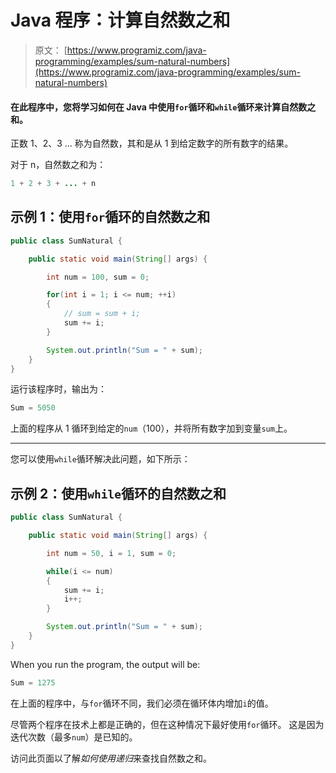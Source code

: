 # Java 程序：计算自然数之和

> 原文： [https://www.programiz.com/java-programming/examples/sum-natural-numbers](https://www.programiz.com/java-programming/examples/sum-natural-numbers)

#### 在此程序中，您将学习如何在 Java 中使用`for`循环和`while`循环来计算自然数之和。

正数 1、2、3 ... 称为自然数，其和是从 1 到给定数字的所有数字的结果。

对于 n，自然数之和为：

```java
1 + 2 + 3 + ... + n
```

## 示例 1：使用`for`循环的自然数之和

```java
public class SumNatural {

    public static void main(String[] args) {

        int num = 100, sum = 0;

        for(int i = 1; i <= num; ++i)
        {
            // sum = sum + i;
            sum += i;
        }

        System.out.println("Sum = " + sum);
    }
}
```

运行该程序时，输出为：

```java
Sum = 5050
```

上面的程序从 1 循环到给定的`num`（100），并将所有数字加到变量`sum`上。

* * *

您可以使用`while`循环解决此问题，如下所示：

## 示例 2：使用`while`循环的自然数之和

```java
public class SumNatural {

    public static void main(String[] args) {

        int num = 50, i = 1, sum = 0;

        while(i <= num)
        {
            sum += i;
            i++;
        }

        System.out.println("Sum = " + sum);
    }
}
```

When you run the program, the output will be:

```java
Sum = 1275
```

在上面的程序中，与`for`循环不同，我们必须在循环体内增加`i`的值。

尽管两个程序在技术上都是正确的，但在这种情况下最好使用`for`循环。 这是因为迭代次数（最多`num`）是已知的。

访问此页面以了解*如何使用递归*来查找自然数之和。